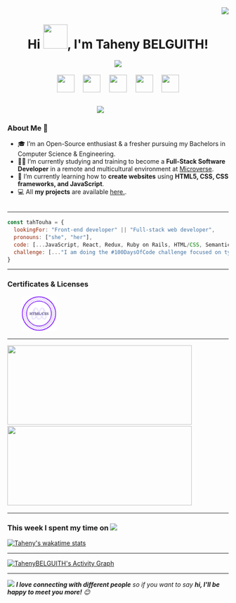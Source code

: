 <!-- Updating my readme for GitHub-->
<img align="right" src="https://visitor-badge.laobi.icu/badge?page_id=taheny">

<h1 align="center">Hi <img src="https://github.com/mitul3737/mitul3737/blob/main/Wave.gif" height="55px" width="55px">, I'm Taheny BELGUITH!</h1>

<!-- Typing SVG by DenverCoder1 - https://github.com/DenverCoder1/readme-typing-svg -->

<p align="center">
<!--   <a href="https://github.com/DenverCoder1/readme-typing-svg"> -->
    <img src="https://readme-typing-svg.herokuapp.com?color=E22FE4&width=380&height=45&lines=Software+developer+from+Tunisia;Open-Source+Enthusiast;Learning+In+Public;Empowering+Others;Nice+To+Meet+You+...&center=true"></a>
</p>
<!-- Social icons section -->
<p align="center">
<a  href="https://twitter.com/BelguithTaheny"  target="_blank">
<img  align="center"  src="https://img.icons8.com/doodle/2x/twitter.png" height="40"  width="40"  /></a>
&#8287;&#8287;&#8287;
<a  href="https://www.linkedin.com/in/belguith-taheny-47b93a162/"  target="_blank">
<img  align="center"  src="https://img.icons8.com/doodle/2x/linkedin.png" height="40"  width="40"  /></a>
&#8287;&#8287;&#8287;
<a href="mailto:taheny.belguith@gmail.com" target="_blank">
<img  align="center"  src="https://img.icons8.com/doodle/2x/gmail.png"  height="40"  width="40"  /></a> 
&#8287;&#8287;&#8287;
<a  href="https://www.facebook.com/taheni.belguith.71/"  target="_blank">
<img  align="center"  src="https://img.icons8.com/doodle/2x/facebook.png" height="40"  width="40"  /></a>
&#8287;&#8287;&#8287;
<a href="https://www.instagram.com/belguith_tahenyy/" target="_blank">
<img  align="center"  src="https://img.icons8.com/doodle/2x/instagram.png"  height="40"  width="40"  /></a>
</p>

<br/>
<img align='right' src="https://media.giphy.com/media/ieyl9zmCjO4b4t6qoY/giphy.gif" width="300"><br>



### About Me 🚀 <br>

- 🎓 I’m an Open-Source enthusiast & a fresher pursuing my Bachelors in Computer Science & Engineering.</br>
-  👩‍💻 I’m currently studying and training to become a **Full-Stack Software Developer** in a remote and multicultural environment at 
[Microverse](https://www.microverse.org/). <br>
- 🌱 I’m currently learning how to **create websites** using **HTML5, CSS, CSS frameworks, and JavaScript**. <br>
- 💻 All **my projects** are available [here.](https://github.com/TahenyBELGUITH?tab=repositories).<br><br>

---




```javascript
const tahTouha = {
  lookingFor: "Front-end developer" || "Full-stack web developer",
  pronouns: ["she", "her"],
  code: [...JavaScript, React, Redux, Ruby on Rails, HTML/CSS, Semantic UI, Bootstrap],
  challenge: [..."I am doing the #100DaysOfCode challenge focused on typescript"]
}
```

---

### Certificates & Licenses 
<p align="left">
  &nbsp; &nbsp; &nbsp; &nbsp; <a href="https://www.credential.net/d69c5dbd-65da-4d7f-aac6-61f8c7d0eeb9#gs.y6n1wo" target="blank"><img src="./images/html-css-badge.png" width="80"></a> 
</p>


---



<div>
  <img height="180" width="420" src="https://github-readme-stats-eight-theta.vercel.app/api?username=TahenyBELGUITH&show_icons=true&theme=radical"/>
  <img height="180" width="420" src="https://github-readme-stats.vercel.app/api/top-langs/?username=TahenyBELGUITH&show_icons=true&theme=radical&layout=compact"/>
</div>

---

### This week I spent my time on  <img src="https://media.giphy.com/media/SvQzkTQb3ZwKcj1QTO/giphy.gif" width="40">


[![Taheny's wakatime stats](https://github-readme-stats.vercel.app/api/wakatime?username=Taheny&theme=radical)](https://github.com/anuraghazra/github-readme-stats)

---

<!-- https://github.com/ashutosh00710/github-readme-activity-graph -->
<a href="https://github.com/ashutosh00710/github-readme-activity-graph"><img alt="TahenyBELGUITH's Activity Graph" src="https://denvercoder1-activity-graph.herokuapp.com/graph/?username=TahenyBELGUITH&bg_color=1F222E&color=F8D866&line=F85D7F&point=FFFFFF&hide_border=true" /></a>


---

<img src="https://media.giphy.com/media/LnQjpWaON8nhr21vNW/giphy.gif" width="60"> <em><b>I love connecting with different people</b> so if you want to say <b>hi, I'll be happy to meet you more!</b> 😊 </em>

